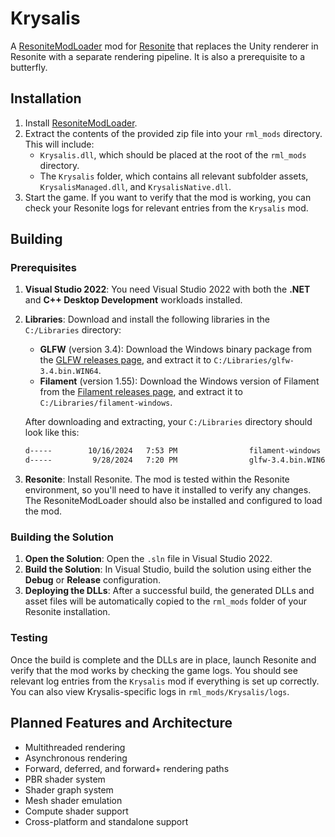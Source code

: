 # Krysalis
A [ResoniteModLoader](https://github.com/DoubleStyx/ResoniteModLoader) mod for [Resonite](https://resonite.com/) that replaces the Unity renderer in Resonite with a separate rendering pipeline. It is also a prerequisite to a butterfly.

## Installation
1. Install [ResoniteModLoader](https://github.com/DoubleStyx/ResoniteModLoader).
2. Extract the contents of the provided zip file into your `rml_mods` directory. This will include:
   - `Krysalis.dll`, which should be placed at the root of the `rml_mods` directory.
   - The `Krysalis` folder, which contains all relevant subfolder assets, `KrysalisManaged.dll`, and `KrysalisNative.dll`.
3. Start the game. If you want to verify that the mod is working, you can check your Resonite logs for relevant entries from the `Krysalis` mod.

## Building
### Prerequisites
1. **Visual Studio 2022**: You need Visual Studio 2022 with both the **.NET** and **C++ Desktop Development** workloads installed.
2. **Libraries**: Download and install the following libraries in the `C:/Libraries` directory:
   - **GLFW** (version 3.4): Download the Windows binary package from the [GLFW releases page](https://github.com/glfw/glfw/releases), and extract it to `C:/Libraries/glfw-3.4.bin.WIN64`.
   - **Filament** (version 1.55): Download the Windows version of Filament from the [Filament releases page](https://github.com/google/filament/releases), and extract it to `C:/Libraries/filament-windows`.
   
   After downloading and extracting, your `C:/Libraries` directory should look like this:
   
   ```bash
   d-----        10/16/2024   7:53 PM                filament-windows
   d-----         9/28/2024   7:20 PM                glfw-3.4.bin.WIN64
   ```

3. **Resonite**: Install Resonite. The mod is tested within the Resonite environment, so you'll need to have it installed to verify any changes. The ResoniteModLoader should also be installed and configured to load the mod.

### Building the Solution
1. **Open the Solution**: Open the `.sln` file in Visual Studio 2022.
2. **Build the Solution**: In Visual Studio, build the solution using either the **Debug** or **Release** configuration.
3. **Deploying the DLLs**: After a successful build, the generated DLLs and asset files will be automatically copied to the `rml_mods` folder of your Resonite installation.

### Testing
Once the build is complete and the DLLs are in place, launch Resonite and verify that the mod works by checking the game logs. You should see relevant log entries from the `Krysalis` mod if everything is set up correctly. You can also view Krysalis-specific logs in `rml_mods/Krysalis/logs`.

## Planned Features and Architecture
* Multithreaded rendering
* Asynchronous rendering
* Forward, deferred, and forward+ rendering paths
* PBR shader system
* Shader graph system
* Mesh shader emulation
* Compute shader support
* Cross-platform and standalone support